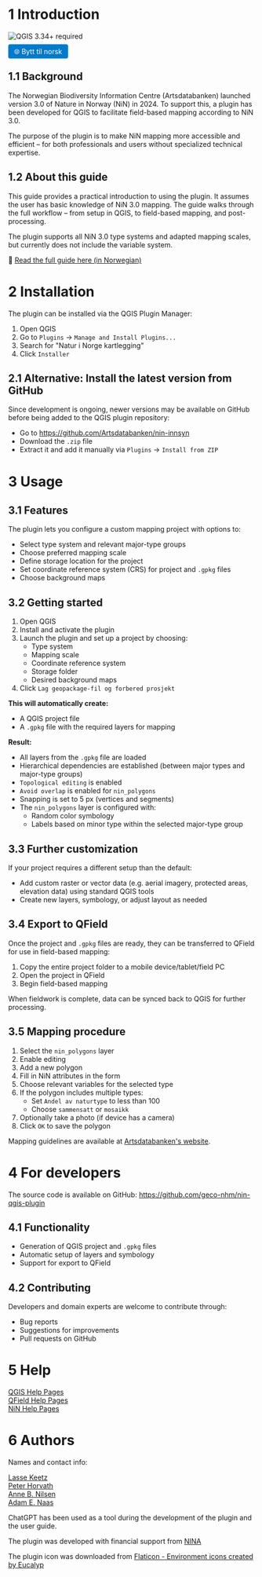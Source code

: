 # 1 Introduction

![QGIS 3.34+ required](https://img.shields.io/badge/QGIS-3.34%2B-green?logo=qgis&logoColor=white)

<a href="/nin_qgis_plugin/README.md" style="padding: 6px 12px; background-color: #007acc; color: white; border-radius: 4px; text-decoration: none;">🌐 Bytt til norsk</a>

## 1.1 Background

The Norwegian Biodiversity Information Centre (Artsdatabanken) launched version 3.0 of Nature in Norway (NiN) in 2024. To support this, a plugin has been developed for QGIS to facilitate field-based mapping according to NiN 3.0.

The purpose of the plugin is to make NiN mapping more accessible and efficient – for both professionals and users without specialized technical expertise.

## 1.2 About this guide

This guide provides a practical introduction to using the plugin. It assumes the user has basic knowledge of NiN 3.0 mapping. The guide walks through the full workflow – from setup in QGIS, to field-based mapping, and post-processing.

The plugin supports all NiN 3.0 type systems and adapted mapping scales, but currently does not include the variable system.

📘 [Read the full guide here (in Norwegian)](https://geco-nhm.github.io/nin-qgis-plugin/)

# 2 Installation

The plugin can be installed via the QGIS Plugin Manager:

1.  Open QGIS
2.  Go to `Plugins` → `Manage and Install Plugins...`
3.  Search for "Natur i Norge kartlegging"
4.  Click `Installer`

## 2.1 Alternative: Install the latest version from GitHub

Since development is ongoing, newer versions may be available on GitHub before being added to the QGIS plugin repository:

-   Go to <https://github.com/Artsdatabanken/nin-innsyn>
-   Download the `.zip` file
-   Extract it and add it manually via `Plugins` → `Install from ZIP`

# 3 Usage

## 3.1 Features

The plugin lets you configure a custom mapping project with options to:

-   Select type system and relevant major-type groups
-   Choose preferred mapping scale
-   Define storage location for the project
-   Set coordinate reference system (CRS) for project and `.gpkg` files
-   Choose background maps

## 3.2 Getting started

1.  Open QGIS
2.  Install and activate the plugin
3.  Launch the plugin and set up a project by choosing:
    -   Type system
    -   Mapping scale
    -   Coordinate reference system
    -   Storage folder
    -   Desired background maps
4.  Click `Lag geopackage-fil og forbered prosjekt`

**This will automatically create:**

-   A QGIS project file
-   A `.gpkg` file with the required layers for mapping

**Result:**

-   All layers from the `.gpkg` file are loaded
-   Hierarchical dependencies are established (between major types and major-type groups)
-   `Topological editing` is enabled
-   `Avoid overlap` is enabled for `nin_polygons`
-   Snapping is set to 5 px (vertices and segments)
-   The `nin_polygons` layer is configured with:
    -   Random color symbology
    -   Labels based on minor type within the selected major-type group

## 3.3 Further customization

If your project requires a different setup than the default:

-   Add custom raster or vector data (e.g. aerial imagery, protected areas, elevation data) using standard QGIS tools
-   Create new layers, symbology, or adjust layout as needed

## 3.4 Export to QField

Once the project and `.gpkg` files are ready, they can be transferred to QField for use in field-based mapping:

1.  Copy the entire project folder to a mobile device/tablet/field PC
2.  Open the project in QField
3.  Begin field-based mapping

When fieldwork is complete, data can be synced back to QGIS for further processing.

## 3.5 Mapping procedure

1.  Select the `nin_polygons` layer
2.  Enable editing
3.  Add a new polygon
4.  Fill in NiN attributes in the form
5.  Choose relevant variables for the selected type
6.  If the polygon includes multiple types:
    -   Set `Andel av naturtype` to less than 100
    -   Choose `sammensatt` or `mosaikk`
7.  Optionally take a photo (if device has a camera)
8.  Click `OK` to save the polygon

Mapping guidelines are available at [Artsdatabanken's website](https://www.artsdatabanken.no).

# 4 For developers

The source code is available on GitHub: <https://github.com/geco-nhm/nin-qgis-plugin>

## 4.1 Functionality

-   Generation of QGIS project and `.gpkg` files
-   Automatic setup of layers and symbology
-   Support for export to QField

## 4.2 Contributing

Developers and domain experts are welcome to contribute through:

-   Bug reports
-   Suggestions for improvements
-   Pull requests on GitHub

# 5 Help

[QGIS Help Pages](https://docs.qgis.org/3.34/en/docs/training_manual/index.html)\
[QField Help Pages](https://docs.qfield.org/get-started/tutorials/get-started-qfs/)\
[NiN Help Pages](https://naturinorge.artsdatabanken.no/)

# 6 Authors

Names and contact info:

[Lasse Keetz](https://github.com/orgs/geco-nhm/people/lasseke)\
[Peter Horvath](https://github.com/orgs/geco-nhm/people/peterhor)\
[Anne B. Nilsen](https://github.com/orgs/geco-nhm/people/9ls1)\
[Adam E. Naas](https://github.com/orgs/geco-nhm/people/naas94)

ChatGPT has been used as a tool during the development of the plugin and the user guide.

The plugin was developed with financial support from [NINA](https://www.nina.no/)

The plugin icon was downloaded from <a href="https://www.flaticon.com/free-icons/enviroment" title="enviroment icons">Flaticon - Environment icons created by Eucalyp